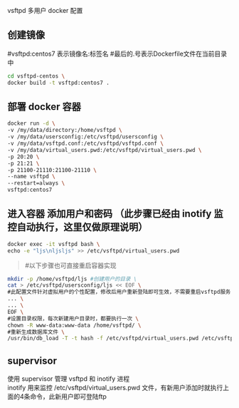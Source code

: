 
vsftpd 多用户 docker 配置

## 创建镜像
#vsftpd:centos7 表示镜像名:标签名
#最后的.号表示Dockerfile文件在当前目录中
```sh
cd vsftpd-centos \
docker build -t vsftpd:centos7 .
```

## 部署 docker 容器
```sh
docker run -d \
-v /my/data/directory:/home/vsftpd \
-v /my/data/usersconfig:/etc/vsftpd/usersconfig \
-v /my/data/vsftpd.conf:/etc/vsftpd/vsftpd.conf \
-v /my/data/virtual_users.pwd:/etc/vsftpd/virtual_users.pwd \
-p 20:20 \
-p 21:21 \
-p 21100-21110:21100-21110 \
--name vsftpd \
--restart=always \
vsftpd:centos7
```

## 进入容器 添加用户和密码 （此步骤已经由 inotify 监控自动执行，这里仅做原理说明）
```sh
docker exec -it vsftpd bash \
echo -e "ljs\nljsljs" >> /etc/vsftpd/virtual_users.pwd
```

>#以下步骤也可直接重启容器实现
```sh
mkdir -p /home/vsftpd/ljs #创建用户的目录 \
cat > /etc/vsftpd/usersconfig/ljs << EOF \
#此配置文件针对虚拟用户的个性配置，修改后用户重新登陆即可生效，不需要重启vsftpd服务 \
... \
... \
EOF \
#设置目录权限，每次新建用户目录时，都要执行一次 \
chown -R www-data:www-data /home/vsftpd/ \
#重新生成数据库文件 \
/usr/bin/db_load -T -t hash -f /etc/vsftpd/virtual_users.pwd /etc/vsftpd/virtual_users.db
```
## supervisor
使用 supervisor 管理 vsftpd 和 inotify 进程 \
inotify 用来监控 /etc/vsftpd/virtual_users.pwd 文件，有新用户添加时就执行上面的4条命令，此新用户即可登陆ftp

